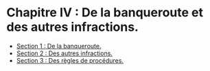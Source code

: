 # Chapitre IV : De la banqueroute et des autres infractions.

- [Section 1 : De la banqueroute.](section-1)
- [Section 2 : Des autres infractions.](section-2)
- [Section 3 : Des règles de procédures.](section-3)
